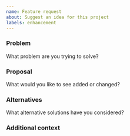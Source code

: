 ```yaml
---
name: Feature request
about: Suggest an idea for this project
labels: enhancement
---
```


### Problem
What problem are you trying to solve?

### Proposal
What would you like to see added or changed?

### Alternatives
What alternative solutions have you considered?

### Additional context


